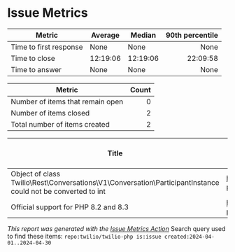 # Issue Metrics

| Metric | Average | Median | 90th percentile |
| --- | --- | --- | ---: |
| Time to first response | None | None | None |
| Time to close | 12:19:06 | 12:19:06 | 22:09:58 |
| Time to answer | None | None | None |

| Metric | Count |
| --- | ---: |
| Number of items that remain open | 0 |
| Number of items closed | 2 |
| Total number of items created | 2 |

| Title | URL | Author | Time to first response | Time to close | Time to answer |
| --- | --- | --- | --- | --- | --- |
| Object of class Twilio\Rest\Conversations\V1\Conversation\ParticipantInstance could not be converted to int | https://github.com/twilio/twilio-php/issues/806 | [waelkhalifa](https://github.com/waelkhalifa) | None | 1 day, 0:37:41 | None |
| Official support for PHP 8.2 and 8.3 | https://github.com/twilio/twilio-php/issues/804 | [adrianbj](https://github.com/adrianbj) | None | 0:00:32 | None |

_This report was generated with the [Issue Metrics Action](https://github.com/github/issue-metrics)_
Search query used to find these items: `repo:twilio/twilio-php is:issue created:2024-04-01..2024-04-30`
